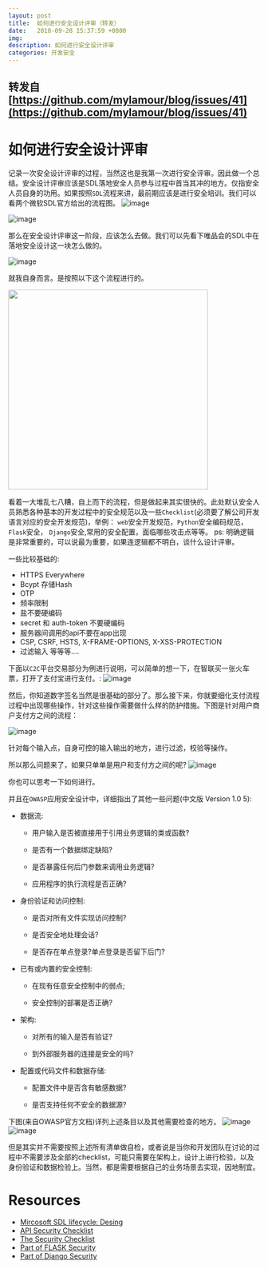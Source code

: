 ```yaml
---
layout: post
title:  如何进行安全设计评审（转发）
date:   2018-09-28 15:37:59 +0800
img:
description: 如何进行安全设计评审
categories: 开发安全
---
```

## 转发自 [https://github.com/mylamour/blog/issues/41](https://github.com/mylamour/blog/issues/41)
# 如何进行安全设计评审

记录一次安全设计评审的过程，当然这也是我第一次进行安全评审。因此做一个总结。安全设计评审应该是SDL落地安全人员参与过程中首当其冲的地方。仅指安全人员自身的功用。如果按照`SDL`流程来讲，最前期应该是进行安全培训。我们可以看两个微软SDL官方给出的流程图。
![image](https://user-images.githubusercontent.com/12653147/45536074-ee425400-b832-11e8-9ca7-442923291a3f.png)

![image](https://user-images.githubusercontent.com/12653147/45536096-01edba80-b833-11e8-8c10-7d9f2387ee44.png)


那么在安全设计评审这一阶段，应该怎么去做。我们可以先看下唯品会的SDL中在落地安全设计这一块怎么做的。

![image](https://user-images.githubusercontent.com/12653147/45603582-d4398900-ba5f-11e8-97c3-41704aa37024.png)


就我自身而言。是按照以下这个流程进行的。

<img src="https://user-images.githubusercontent.com/12653147/45536539-66f5e000-b834-11e8-929b-6b5fcc5cdb98.png" height="400">

看着一大堆乱七八糟，自上而下的流程，但是做起来其实很快的。此处默认安全人员熟悉各种基本的开发过程中的安全规范以及一些`Checklist`(必须要了解公司开发语言对应的安全开发规范)，举例： `web`安全开发规范，`Python`安全编码规范，`Flask`安全， `Django`安全,常用的安全配置，面临哪些攻击点等等。
ps: 明确逻辑是非常重要的，可以说最为重要，如果连逻辑都不明白，谈什么设计评审。

一些比较基础的: 

- HTTPS Everywhere
- Bcypt 存储Hash
- OTP
- 频率限制
- 盐不要硬编码
- secret 和 auth-token 不要硬编码
- 服务器间调用的api不要在app出现
- CSP, CSRF, HSTS, X-FRAME-OPTIONS, X-XSS-PROTECTION
- 过滤输入
等等等....

下面以`C2C`平台交易部分为例进行说明，可以简单的想一下，在智联买一张火车票，打开了支付宝进行支付。:
![image](https://user-images.githubusercontent.com/12653147/45537646-67dc4100-b837-11e8-9154-a3f78020d931.png)

然后，你知道数字签名当然是很基础的部分了。那么接下来，你就要细化支付流程过程中出现哪些操作，针对这些操作需要做什么样的防护措施。下图是针对用户商户支付方之间的流程：

![image](https://user-images.githubusercontent.com/12653147/45538041-84c54400-b838-11e8-9426-f8e2074c78ca.png)

针对每个输入点，自身可控的输入输出的地方，进行过滤，校验等操作。

所以那么问题来了，如果只单单是用户和支付方之间的呢?
![image](https://user-images.githubusercontent.com/12653147/45539501-88f36080-b83c-11e8-8b18-26a204eaf0a9.png)

你也可以思考一下如何进行。

并且在`OWASP`应用安全设计中，详细指出了其他一些问题(中文版 Version 1.0 5):

- 数据流:

	- 用户输入是否被直接用于引用业务逻辑的类或函数? 

	- 是否有一个数据绑定缺陷?

	- 是否暴露任何后门参数来调用业务逻辑?

	- 应用程序的执行流程是否正确?

- 身份验证和访问控制:

	- 是否对所有文件实现访问控制?

	- 是否安全地处理会话?

	- 是否存在单点登录?单点登录是否留下后门?

- 已有或内置的安全控制:

	- 在现有任意安全控制中的弱点; 

	- 安全控制的部署是否正确?

- 架构:

	- 对所有的输入是否有验证?

	- 到外部服务器的连接是安全的吗?

- 配置或代码文件和数据存储:

	- 配置文件中是否含有敏感数据?

	- 是否支持任何不安全的数据源?

下图(来自OWASP官方文档)详列上述条目以及其他需要检查的地方。
![image](https://user-images.githubusercontent.com/12653147/45603390-385b4d80-ba5e-11e8-9135-5b8352202820.png)
![image](https://user-images.githubusercontent.com/12653147/45603400-47420000-ba5e-11e8-9ac6-07ff0aedcc90.png)

但是其实并不需要按照上述所有清单做自检，或者说是当你和开发团队在讨论的过程中不需要涉及全部的checklist，可能只需要在架构上，设计上进行检验，以及身份验证和数据检验上。当然，都是需要根据自己的业务场景去实现，因地制宜。

# Resources

- [Mircosoft SDL lifecycle: Desing](https://www.microsoft.com/en-us/SDL/process/design.aspx)
- [API Security Checklist](https://github.com/shieldfy/API-Security-Checklist)
- [The Security Checklist](https://github.com/FallibleInc/security-guide-for-developers)
- [Part of FLASK Security](https://gist.github.com/mylamour/702d9d6e24a27699d8759967e6eb9f4f)
- [Part of Django Security](https://gist.github.com/mylamour/311299cc7fb80ad9f6674b2cf4ca02a4)

